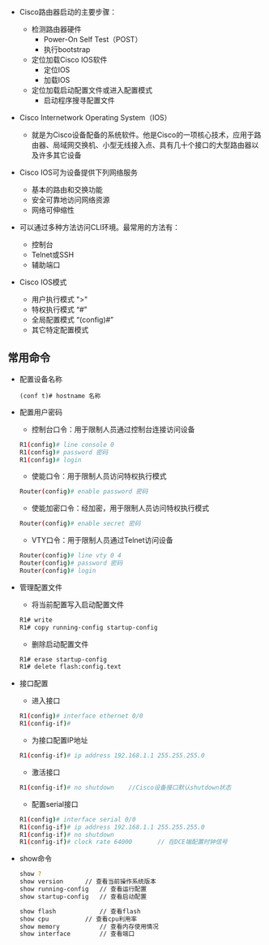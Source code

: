 * Cisco路由器启动的主要步骤：
  * 检测路由器硬件
    * Power-On Self Test（POST）
    * 执行bootstrap
  * 定位加载Cisco IOS软件
    * 定位IOS
    * 加载IOS
  * 定位加载启动配置文件或进入配置模式
    * 启动程序搜寻配置文件

* Cisco Internetwork Operating System（IOS）
  * 就是为Cisco设备配备的系统软件。他是Cisco的一项核心技术，应用于路由器、局域网交换机、小型无线接入点、具有几十个接口的大型路由器以及许多其它设备
* Cisco IOS可为设备提供下列网络服务
  * 基本的路由和交换功能
  * 安全可靠地访问网络资源
  * 网络可伸缩性
* 可以通过多种方法访问CLI环境。最常用的方法有：
  * 控制台
  * Telnet或SSH
  * 辅助端口
* Cisco IOS模式
  * 用户执行模式		">"
  * 特权执行模式         “#” 
  * 全局配置模式         “(config)#”
  * 其它特定配置模式



## 常用命令

* 配置设备名称

  ```
  (conf t)# hostname 名称
  ```

* 配置用户密码

  * 控制台口令：用于限制人员通过控制台连接访问设备

  ```bash
  R1(config)# line console 0
  R1(config)# password 密码
  R1(config)# login
  ```

  * 使能口令：用于限制人员访问特权执行模式

  ```bash
  Router(config)# enable password 密码
  ```

  * 使能加密口令：经加密，用于限制人员访问特权执行模式

  ```bash
  Router(config)# enable secret 密码
  ```

  * VTY口令：用于限制人员通过Telnet访问设备

  ```bash
  Router(config)# line vty 0 4
  Router(config)# password 密码
  Router(config)# login
  ```

* 管理配置文件

  * 将当前配置写入启动配置文件

  ```bash
  R1# write
  R1# copy running-config startup-config
  ```

  * 删除启动配置文件

  ```bash
  R1# erase startup-config
  R1# delete flash:config.text
  ```

* 接口配置

  * 进入接口

  ```bash
  R1(config)# interface ethernet 0/0
  R1(config-if)#
  ```

  * 为接口配置IP地址

  ```bash
  R1(config-if)# ip address 192.168.1.1 255.255.255.0
  ```

  * 激活接口

  ```bash
  R1(config-if)# no shutdown	//Cisco设备接口默认shutdown状态
  ```

  * 配置serial接口

  ```bash
  R1(config)# interface serial 0/0
  R1(config-if)# ip address 192.168.1.1 255.255.255.0
  R1(config-if)# no shutdown
  R1(config-if)# clock rate 64000		// 在DCE端配置时钟信号
  ```

* show命令

  ```bash
  show ?
  show version		// 查看当前操作系统版本
  show running-config	// 查看运行配置
  show startup-config	// 查看启动配置
  
  show flash			// 查看flash
  show cpu			// 查看cpu利用率
  show memory			// 查看内存使用情况
  show interface		// 查看端口
  ```
